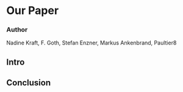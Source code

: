 # Our Paper

### Author
Nadine Kraft, F. Goth, Stefan Enzner, Markus Ankenbrand, Paultier8

## Intro


## Conclusion


